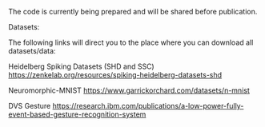 The code is currently being prepared and will be shared  before publication.

Datasets:

The following links will direct you to the place where you can download all datasets/data:

Heidelberg Spiking Datasets (SHD and SSC) https://zenkelab.org/resources/spiking-heidelberg-datasets-shd

Neuromorphic-MNIST    https://www.garrickorchard.com/datasets/n-mnist

DVS Gesture     https://research.ibm.com/publications/a-low-power-fully-event-based-gesture-recognition-system

